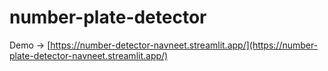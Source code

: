 ﻿# number-plate-detector

Demo -> [https://number-detector-navneet.streamlit.app/](https://number-plate-detector-navneet.streamlit.app/)
